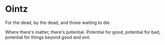 # Ointz

For the dead, by the dead, and those waiting to die.

Where there's matter, there's potential.
Potential for good, potential for bad, potential for things beyond good and evil.
